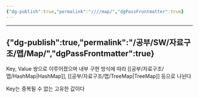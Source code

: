 ```yaml
---
{"dg-publish":true,"permalink":"////map/","dgPassFrontmatter":true}
---
```



---
{"dg-publish":true,"permalink":"/공부/SW/자료구조/맵/Map/","dgPassFrontmatter":true}
---

Key, Value 쌍으로 이루어졌으며 내부 구현 방식에 따라 [[공부/자료구조/맵/HashMap\|HashMap]], [[공부/자료구조/맵/TreeMap\|TreeMap]] 등으로 나뉜다

Key는 중복될 수 없는 고유한 값이다